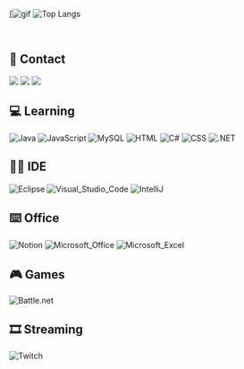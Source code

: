 
[![gif](https://user-images.githubusercontent.com/114461353/193368888-d8831282-e247-4051-b83c-13f463a7c0f9.gif)
![Top Langs](https://github-readme-stats.vercel.app/api?username=jnorgini&show_icons=true&theme=merko)
 
   
   <br/>

## 📱 Contact

<div style="display: inline_block">
<a href="https://github.com/jnorgini" target="_blank"><img src="https://img.shields.io/badge/GitHub-100000?style=for-the-badge&logo=github&logoColor=white"></a> 
<a href="https://www.linkedin.com/in/juliana-norgini-5b0bb61b0/" target="_blank"><img src="https://img.shields.io/badge/-LinkedIn-%230077B5?style=for-the-badge&logo=linkedin&logoColor=white" target="_blank"></a>
<a href = "mailto:jnorgini@gmail.com"><img src="https://img.shields.io/badge/Gmail-D14836?style=for-the-badge&logo=gmail&logoColor=white" target="_blank"></a>



## 💻 Learning

<div style="display: inline_block">
<img align="center" alt="Java" src="https://img.shields.io/badge/Java-ED8B00?style=for-the-badge&logo=java&logoColor=white" />
<img align="center" alt="JavaScript" src="https://img.shields.io/badge/JavaScript-323330?style=for-the-badge&logo=javascript&logoColor=F7DF1E" />
<img align="center" alt="MySQL" src="https://img.shields.io/badge/MySQL-00000F?style=for-the-badge&logo=mysql&logoColor=white" />
<img align="center" alt="HTML" src="https://img.shields.io/badge/HTML5-E34F26?style=for-the-badge&logo=html5&logoColor=white" />
<img align="center" alt="C#" src="https://img.shields.io/badge/C%23-239120?style=for-the-badge&logo=c-sharp&logoColor=white" />
<img align="center" alt="CSS" src="https://img.shields.io/badge/CSS-239120?&style=for-the-badge&logo=css3&logoColor=white" />
<img align="center" alt=".NET" src="https://img.shields.io/badge/.NET-5C2D91?style=for-the-badge&logo=.net&logoColor=white" />



## 👩‍💻 IDE

<div style="display: inline_block">
<img align="center" alt="Eclipse" src="https://img.shields.io/badge/Eclipse-2C2255?style=for-the-badge&logo=eclipse&logoColor=white" />
<img align="center" alt="Visual_Studio_Code" src="https://img.shields.io/badge/Visual_Studio_Code-0078D4?style=for-the-badge&logo=visual%20studio%20code&logoColor=white" />
<img align="center" alt="IntelliJ" src="https://img.shields.io/badge/IntelliJ_IDEA-000000.svg?style=for-the-badge&logo=intellij-idea&logoColor=white" />
<img align="center" alt=""Visual_Studio" src="https://img.shields.io/badge/Visual_Studio-5C2D91?style=for-the-badge&logo=visual%20studio&logoColor=white" />

## ⌨️ Office

<div style="display: inline_block">
<img align="center" alt="Notion" src="https://img.shields.io/badge/Notion-000000?style=for-the-badge&logo=notion&logoColor=white" />
<img align="center" alt="Microsoft_Office" src="https://img.shields.io/badge/Microsoft_Office-D83B01?style=for-the-badge&logo=microsoft-office&logoColor=white" />
<img align="center" alt="Microsoft_Excel" src="https://img.shields.io/badge/Microsoft_Excel-217346?style=for-the-badge&logo=microsoft-excel&logoColor=white" />

## 🎮 Games
<div style="display: inline_block">
<img align="center" alt="Battle.net" src="https://img.shields.io/badge/Battle.net-000?style=for-the-badge&logo=battle.net&logoColor=148EFF" />

## 🎞 Streaming
<div style="display: inline_block">
<img align="center" alt="Twitch" src="https://img.shields.io/badge/Twitch-9146FF?style=for-the-badge&logo=twitch&logoColor=white" />


  

